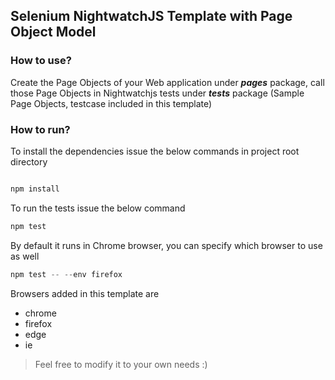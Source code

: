 ## Selenium NightwatchJS Template with Page Object Model

### How to use?
Create the Page Objects of your Web application under **_pages_** package, call those Page Objects in Nightwatchjs tests under **_tests_** package (Sample Page Objects, testcase included in this template)

### How to run?
To install the dependencies issue the below commands in project root directory
```javascript

npm install
``` 
To run the tests issue the below command
```javascript
npm test
``` 
By default it runs in Chrome browser, you can specify which browser to use as well
```javascript
npm test -- --env firefox
```

Browsers added in this template are 
* chrome
* firefox
* edge
* ie

> Feel free to modify it to your own needs :)